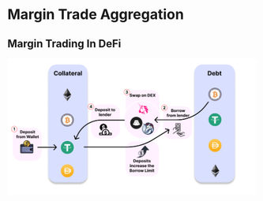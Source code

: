 # Margin Trade Aggregation



## Margin Trading In DeFi

![Margin Aggregation](./assets/manual-swaps.png)
